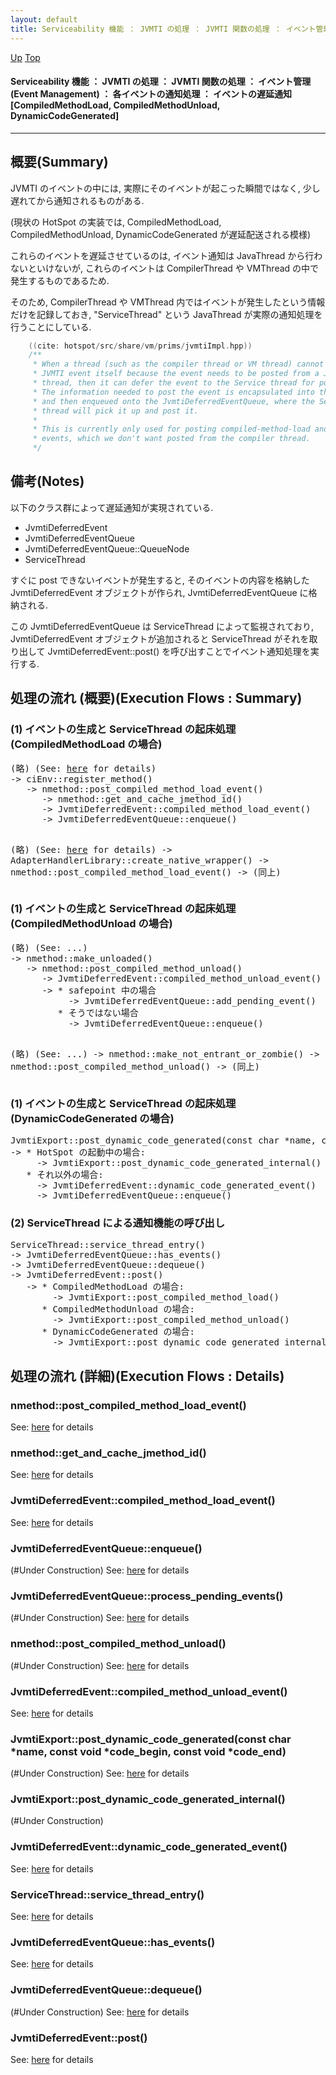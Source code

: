 ```yaml
---
layout: default
title: Serviceability 機能 ： JVMTI の処理 ： JVMTI 関数の処理 ： イベント管理 (Event Management) ： 各イベントの通知処理 ： イベントの遅延通知 [CompiledMethodLoad, CompiledMethodUnload, DynamicCodeGenerated] 
---
```

[Up](no29359PS.html) [Top](../index.html)

#### Serviceability 機能 ： JVMTI の処理 ： JVMTI 関数の処理 ： イベント管理 (Event Management) ： 各イベントの通知処理 ： イベントの遅延通知 [CompiledMethodLoad, CompiledMethodUnload, DynamicCodeGenerated] 

--- 
## 概要(Summary)
JVMTI のイベントの中には, 実際にそのイベントが起こった瞬間ではなく, 少し遅れてから通知されるものがある.

(現状の HotSpot の実装では, CompiledMethodLoad, CompiledMethodUnload, DynamicCodeGenerated が遅延配送される模様)


これらのイベントを遅延させているのは, 
イベント通知は JavaThread から行わないといけないが, 
これらのイベントは CompilerThread や VMThread の中で発生するものであるため.

そのため, CompilerThread や VMThread 内ではイベントが発生したという情報だけを記録しておき, 
"ServiceThread" という JavaThread が実際の通知処理を行うことにしている.


```cpp
    ((cite: hotspot/src/share/vm/prims/jvmtiImpl.hpp))
    /**
     * When a thread (such as the compiler thread or VM thread) cannot post a
     * JVMTI event itself because the event needs to be posted from a Java
     * thread, then it can defer the event to the Service thread for posting.
     * The information needed to post the event is encapsulated into this class
     * and then enqueued onto the JvmtiDeferredEventQueue, where the Service
     * thread will pick it up and post it.
     *
     * This is currently only used for posting compiled-method-load and unload
     * events, which we don't want posted from the compiler thread.
     */
```

## 備考(Notes)
以下のクラス群によって遅延通知が実現されている.

  * JvmtiDeferredEvent
  * JvmtiDeferredEventQueue
  * JvmtiDeferredEventQueue::QueueNode
  * ServiceThread

すぐに post できないイベントが発生すると,
そのイベントの内容を格納した JvmtiDeferredEvent オブジェクトが作られ,
JvmtiDeferredEventQueue に格納される.

この JvmtiDeferredEventQueue は ServiceThread によって監視されており,
JvmtiDeferredEvent オブジェクトが追加されると ServiceThread がそれを取り出して
JvmtiDeferredEvent::post() を呼び出すことでイベント通知処理を実行する.

## 処理の流れ (概要)(Execution Flows : Summary)
### (1) イベントの生成と ServiceThread の起床処理 (CompiledMethodLoad の場合)
<div class="flow-abst"><pre>
(略) (See: <a href="no3718SNC.html">here</a> for details)
-&gt; ciEnv::register_method()
   -&gt; nmethod::post_compiled_method_load_event()
      -&gt; nmethod::get_and_cache_jmethod_id()
      -&gt; JvmtiDeferredEvent::compiled_method_load_event()
      -&gt; JvmtiDeferredEventQueue::enqueue()

(略) (See: <a href="no293548G.html">here</a> for details)
-&gt; AdapterHandlerLibrary::create_native_wrapper()
   -&gt; nmethod::post_compiled_method_load_event()
      -&gt; (同上)
</pre></div>

### (1) イベントの生成と ServiceThread の起床処理 (CompiledMethodUnload の場合)
<div class="flow-abst"><pre>
(略) (See: ...)
-&gt; nmethod::make_unloaded()
   -&gt; nmethod::post_compiled_method_unload()
      -&gt; JvmtiDeferredEvent::compiled_method_unload_event()
      -&gt; * safepoint 中の場合
           -&gt; JvmtiDeferredEventQueue::add_pending_event()
         * そうではない場合
           -&gt; JvmtiDeferredEventQueue::enqueue()

(略) (See: ...)
-&gt; nmethod::make_not_entrant_or_zombie()
   -&gt; nmethod::post_compiled_method_unload()
      -&gt; (同上)
</pre></div>

### (1) イベントの生成と ServiceThread の起床処理 (DynamicCodeGenerated の場合)
<div class="flow-abst"><pre>
JvmtiExport::post_dynamic_code_generated(const char *name, const void *code_begin, const void *code_end)
-&gt; * HotSpot の起動中の場合:
     -&gt; JvmtiExport::post_dynamic_code_generated_internal()
   * それ以外の場合:
     -&gt; JvmtiDeferredEvent::dynamic_code_generated_event()
     -&gt; JvmtiDeferredEventQueue::enqueue()
</pre></div>

### (2) ServiceThread による通知機能の呼び出し
<div class="flow-abst"><pre>
ServiceThread::service_thread_entry()
-&gt; JvmtiDeferredEventQueue::has_events()
-&gt; JvmtiDeferredEventQueue::dequeue()
-&gt; JvmtiDeferredEvent::post()
   -&gt; * CompiledMethodLoad の場合:
        -&gt; JvmtiExport::post_compiled_method_load()
      * CompiledMethodUnload の場合:
        -&gt; JvmtiExport::post_compiled_method_unload()
      * DynamicCodeGenerated の場合:
        -&gt; JvmtiExport::post_dynamic_code_generated_internal()
</pre></div>

## 処理の流れ (詳細)(Execution Flows : Details)
### nmethod::post_compiled_method_load_event()
See: [here](no293574n.html) for details
### nmethod::get_and_cache_jmethod_id()
See: [here](no2935IDu.html) for details
### JvmtiDeferredEvent::compiled_method_load_event()
See: [here](no2935VN0.html) for details
### JvmtiDeferredEventQueue::enqueue()
(#Under Construction)
See: [here](no2935hrP.html) for details
### JvmtiDeferredEventQueue::process_pending_events()
(#Under Construction)
See: [here](no29357_b.html) for details

### nmethod::post_compiled_method_unload()
(#Under Construction)
See: [here](no2935IKi.html) for details
### JvmtiDeferredEvent::compiled_method_unload_event()
See: [here](no29357GQ.html) for details

### JvmtiExport::post_dynamic_code_generated(const char *name, const void *code_begin, const void *code_end)
(#Under Construction)
See: [here](no2935Vbc.html) for details
### JvmtiExport::post_dynamic_code_generated_internal()
(#Under Construction)

### JvmtiDeferredEvent::dynamic_code_generated_event()
See: [here](no2935vvo.html) for details

### ServiceThread::service_thread_entry()
See: [here](no2935HXD.html) for details
### JvmtiDeferredEventQueue::has_events()
See: [here](no2935UhJ.html) for details
### JvmtiDeferredEventQueue::dequeue()
(#Under Construction)
See: [here](no2935u1V.html) for details
### JvmtiDeferredEvent::post()
See: [here](no2935u8J.html) for details






